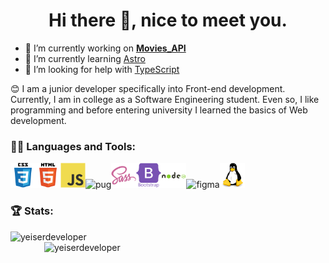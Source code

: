 <h1 align="center">Hi there 👋, nice to meet you.</h1>

- 🔭 I’m currently working on [**Movies_API**](https://github.com/YeiserDeveloper/Movies_API)
- 🌱 I’m currently learning [Astro](https://astro.build/)
- 🤔 I’m looking for help with [TypeScript](https://www.typescriptlang.org/)

😊 I am a junior developer specifically into Front-end development. Currently, I am in college as a Software Engineering student. Even so, I like programming and before entering university I learned the basics of Web development.

### 👨‍💻 Languages and Tools:

<img src="https://raw.githubusercontent.com/devicons/devicon/master/icons/css3/css3-original-wordmark.svg" alt="css3" width="40" height="40"/><img src="https://raw.githubusercontent.com/devicons/devicon/master/icons/html5/html5-original-wordmark.svg" alt="html5" width="40" height="40"/><img src="https://raw.githubusercontent.com/devicons/devicon/master/icons/javascript/javascript-original.svg" alt="javascript" width="40" height="40"/><img src="https://cdn.worldvectorlogo.com/logos/pug.svg" alt="pug" width="40" height="40"/><img src="https://raw.githubusercontent.com/devicons/devicon/master/icons/sass/sass-original.svg" alt="sass" width="40" height="40"/><img src="https://raw.githubusercontent.com/devicons/devicon/master/icons/bootstrap/bootstrap-plain-wordmark.svg" alt="bootstrap" width="40" height="40"/><img src="https://raw.githubusercontent.com/devicons/devicon/master/icons/nodejs/nodejs-original-wordmark.svg" alt="nodejs" width="40" height="40"/><img src="https://www.vectorlogo.zone/logos/figma/figma-icon.svg" alt="figma" width="40" height="40"/><img src="https://raw.githubusercontent.com/devicons/devicon/master/icons/linux/linux-original.svg" alt="linux" width="40" height="40"/>

### 🏆 Stats:
<p>&nbsp;
<img align="left" src="https://github-readme-stats.vercel.app/api/top-langs?username=yeiserdeveloper&show_icons=true&locale=es&layout=compact" alt="yeiserdeveloper" /><img align="right" src="https://github-readme-stats.vercel.app/api?username=yeiserdeveloper&show_icons=true&locale=es" alt="yeiserdeveloper" width="450"/>
</p>

<!--
**YeiserDeveloper/YeiserDeveloper** is a ✨ _special_ ✨ repository because its `README.md` (this file) appears on your GitHub profile.

Here are some ideas to get you started:

- 🔭 I’m currently working on ...
- 🌱 I’m currently learning ...
- 👯 I’m looking to collaborate on ...
- 🤔 I’m looking for help with ...
- 💬 Ask me about ...
- 📫 How to reach me: ...
- 😄 Pronouns: ...
- ⚡ Fun fact: ...
-->
